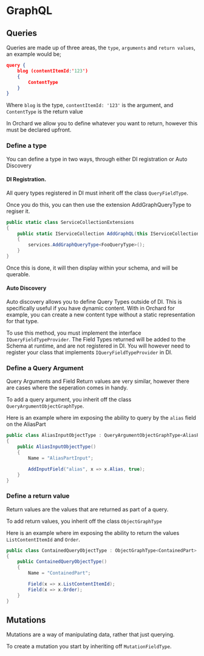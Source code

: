 # GraphQL

## Queries

Queries are made up of three areas, the `type`, `arguments` and `return values`, an example would be;

```json
query {  
    blog (contentItemId:'123')
    {
        ContentType
    }
}
```

Where `blog` is the type, `contentItemId: '123'` is the argument, and `ContentType` is the return value

In Orchard we allow you to define whatever you want to return, however this must be declared upfront.

### Define a type

You can define a type in two ways, through either DI registration or Auto Discovery

#### DI Registration.

All query types registered in DI must inherit off the class `QueryFieldType`. 

Once you do this, you can then use the extension AddGraphQueryType to regiser it.

```c#
public static class ServiceCollectionExtensions
{
    public static IServiceCollection AddGraphQL(this IServiceCollection services)
    {
        services.AddGraphQueryType<FooQueryType>();
    }
}
```

Once this is done, it will then display within your schema, and will be querable.

#### Auto Discovery

Auto discovery allows you to define Query Types outside of DI. This is specifically useful if you have dynamic content. With in Orchard for example, you can create a new content type without a static representation for that type.

To use this method, you must implement the interface `IQueryFieldTypeProvider`. The Field Types returned will be added to the Schema at runtime, and are not registered in DI. You will however need to register your class that implements `IQueryFieldTypeProvider` in DI.

### Define a Query Argument

Query Arguments and Field Return values are very similar, however there are cases where the seperation comes in handy.

To add a query argument, you inherit off the class `QueryArgumentObjectGraphType`.

Here is an example where im exposing the ability to query by the `alias` field on the AliasPart

```c#
public class AliasInputObjectType : QueryArgumentObjectGraphType<AliasPart>
{
    public AliasInputObjectType()
    {
        Name = "AliasPartInput";

        AddInputField("alias", x => x.Alias, true);
    }
}
```

### Define a return value

Return values are the values that are returned as part of a query.

To add return values, you inherit off the class `ObjectGraphType`

Here is an example where im exposing the ability to return the values `ListContentItemId` and `Order`.

```c#
public class ContainedQueryObjectType : ObjectGraphType<ContainedPart>
{
    public ContainedQueryObjectType()
    {
        Name = "ContainedPart";

        Field(x => x.ListContentItemId);
        Field(x => x.Order);
    }
}
```

## Mutations

Mutations are a way of manipulating data, rather that just querying.

To create a mutation you start by inheriting off `MutationFieldType`.
